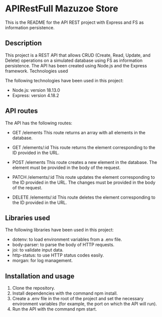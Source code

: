 # APIRestFull Mazuzoe Store

This is the README for the API REST project with Express and FS as information persistence.

## Description

This project is a REST API that allows CRUD (Create, Read, Update, and Delete) operations on a simulated database using FS as information persistence. The API has been created using Node.js and the Express framework.
Technologies used

The following technologies have been used in this project:

  - Node.js: version 18.13.0
  - Express: version 4.18.2

## API routes

The API has the following routes:

  - GET /elements
    This route returns an array with all elements in the database.

  - GET /elements/:id
    This route returns the element corresponding to the ID provided in the URL.

  - POST /elements
    This route creates a new element in the database. The element must be provided in the body of the request.

  - PATCH /elements/:id
    This route updates the element corresponding to the ID provided in the URL. The changes must be provided in the body of the request.

  - DELETE /elements/:id
    This route deletes the element corresponding to the ID provided in the URL.

## Libraries used

The following libraries have been used in this project:

  - dotenv: to load environment variables from a .env file.
  - body-parser: to parse the body of HTTP requests.
  - joi: to validate input data.
  - http-status: to use HTTP status codes easily.
  - morgan: for log management.

## Installation and usage

  1. Clone the repository.
  2. Install dependencies with the command npm install.
  3. Create a .env file in the root of the project and set the necessary environment variables (for example, the port on which the API will run).
  4. Run the API with the command npm start.
